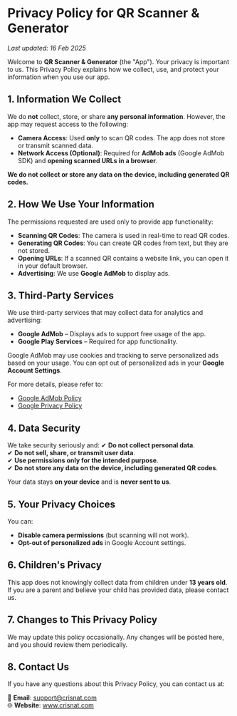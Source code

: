 # Privacy Policy for QR Scanner & Generator

_Last updated: 16 Feb 2025_

Welcome to **QR Scanner & Generator** (the "App"). Your privacy is important to us. This Privacy Policy explains how we collect, use, and protect your information when you use our app.

## 1. Information We Collect
We do **not** collect, store, or share **any personal information**. However, the app may request access to the following:

- **Camera Access**: Used **only** to scan QR codes. The app does not store or transmit scanned data.
- **Network Access (Optional)**: Required for **AdMob ads** (Google AdMob SDK) and **opening scanned URLs in a browser**.

**We do not collect or store any data on the device, including generated QR codes.**

## 2. How We Use Your Information
The permissions requested are used only to provide app functionality:

- **Scanning QR Codes**: The camera is used in real-time to read QR codes.
- **Generating QR Codes**: You can create QR codes from text, but they are not stored.
- **Opening URLs**: If a scanned QR contains a website link, you can open it in your default browser.
- **Advertising**: We use **Google AdMob** to display ads.

## 3. Third-Party Services
We use third-party services that may collect data for analytics and advertising:

- **Google AdMob** – Displays ads to support free usage of the app.
- **Google Play Services** – Required for app functionality.

Google AdMob may use cookies and tracking to serve personalized ads based on your usage. You can opt out of personalized ads in your **Google Account Settings**.

For more details, please refer to:
- [Google AdMob Policy](https://policies.google.com/technologies/ads)
- [Google Privacy Policy](https://policies.google.com/privacy)

## 4. Data Security
We take security seriously and:
✔ **Do not collect personal data**.  
✔ **Do not sell, share, or transmit user data**.  
✔ **Use permissions only for the intended purpose**.  
✔ **Do not store any data on the device, including generated QR codes**.

Your data stays **on your device** and is **never sent to us**.

## 5. Your Privacy Choices
You can:
- **Disable camera permissions** (but scanning will not work).
- **Opt-out of personalized ads** in Google Account settings.

## 6. Children's Privacy
This app does not knowingly collect data from children under **13 years old**. If you are a parent and believe your child has provided data, please contact us.

## 7. Changes to This Privacy Policy
We may update this policy occasionally. Any changes will be posted here, and you should review them periodically.

## 8. Contact Us
If you have any questions about this Privacy Policy, you can contact us at:

📧 **Email**: support@crisnat.com  
🌐 **Website**: www.crisnat.com

